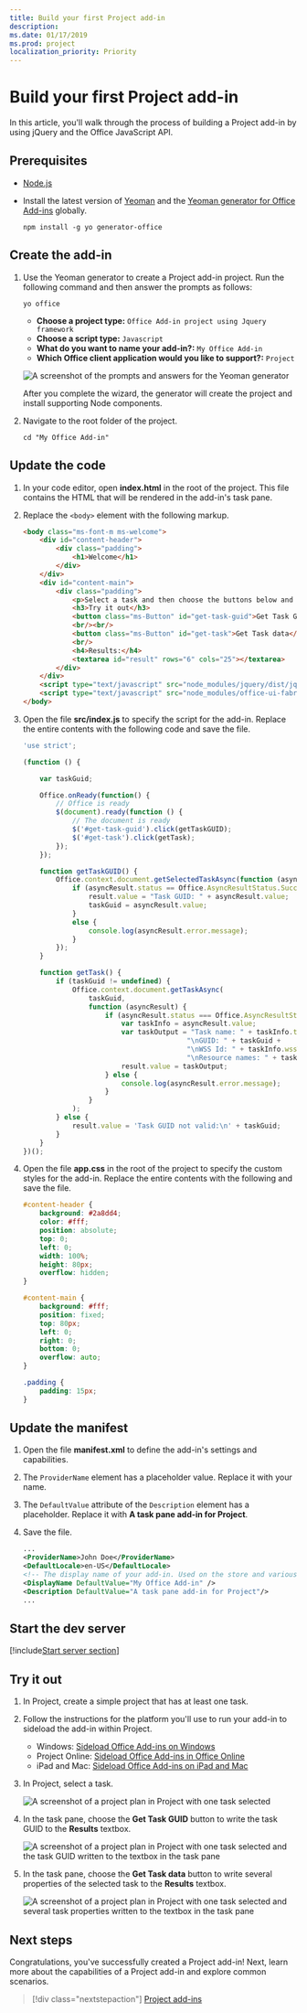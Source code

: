 ```yaml
---
title: Build your first Project add-in
description: 
ms.date: 01/17/2019
ms.prod: project
localization_priority: Priority
---
```


# Build your first Project add-in

In this article, you'll walk through the process of building a Project add-in by using jQuery and the Office JavaScript API.

## Prerequisites

- [Node.js](https://nodejs.org)

- Install the latest version of [Yeoman](https://github.com/yeoman/yo) and the [Yeoman generator for Office Add-ins](https://github.com/OfficeDev/generator-office) globally.

    ```command&nbsp;line
    npm install -g yo generator-office
    ```

## Create the add-in

1. Use the Yeoman generator to create a Project add-in project. Run the following command and then answer the prompts as follows:

    ```command&nbsp;line
    yo office
    ```

    - **Choose a project type:** `Office Add-in project using Jquery framework`
    - **Choose a script type:** `Javascript`
    - **What do you want to name your add-in?:** `My Office Add-in`
    - **Which Office client application would you like to support?:** `Project`

    ![A screenshot of the prompts and answers for the Yeoman generator](../images/yo-office-project-jquery.png)
    
    After you complete the wizard, the generator will create the project and install supporting Node components.
	
2. Navigate to the root folder of the project.

    ```command&nbsp;line
    cd "My Office Add-in"
    ```

## Update the code

1. In your code editor, open **index.html** in the root of the project. This file contains the HTML that will be rendered in the add-in's task pane.

2. Replace the `<body>` element with the following markup.

    ```html
    <body class="ms-font-m ms-welcome">
        <div id="content-header">
            <div class="padding">
                <h1>Welcome</h1>
            </div>
        </div>
        <div id="content-main">
            <div class="padding">
                <p>Select a task and then choose the buttons below and observe the output in the <b>Results</b> textbox.</p>
                <h3>Try it out</h3>
                <button class="ms-Button" id="get-task-guid">Get Task GUID</button>
                <br/><br/>
                <button class="ms-Button" id="get-task">Get Task data</button>
                <br/>
                <h4>Results:</h4>
                <textarea id="result" rows="6" cols="25"></textarea>
            </div>
        </div>
        <script type="text/javascript" src="node_modules/jquery/dist/jquery.js"></script>
        <script type="text/javascript" src="node_modules/office-ui-fabric-js/dist/js/fabric.js"></script>
    </body>
    ```

3. Open the file **src/index.js** to specify the script for the add-in. Replace the entire contents with the following code and save the file.

    ```js
    'use strict';

    (function () {

        var taskGuid;

        Office.onReady(function() {
            // Office is ready
            $(document).ready(function () {
                // The document is ready
                $('#get-task-guid').click(getTaskGUID);
                $('#get-task').click(getTask);
            });
        });

        function getTaskGUID() {
            Office.context.document.getSelectedTaskAsync(function (asyncResult) {
                if (asyncResult.status == Office.AsyncResultStatus.Succeeded) {
                    result.value = "Task GUID: " + asyncResult.value;
                    taskGuid = asyncResult.value;
                }
                else {
                    console.log(asyncResult.error.message);
                }
            });
        }

        function getTask() {
            if (taskGuid != undefined) {
                Office.context.document.getTaskAsync(
                    taskGuid,
                    function (asyncResult) {
                        if (asyncResult.status === Office.AsyncResultStatus.Succeeded) {
                            var taskInfo = asyncResult.value;
                            var taskOutput = "Task name: " + taskInfo.taskName +
                                            "\nGUID: " + taskGuid +
                                            "\nWSS Id: " + taskInfo.wssTaskId +
                                            "\nResource names: " + taskInfo.resourceNames;
                            result.value = taskOutput;
                        } else {
                            console.log(asyncResult.error.message);
                        }
                    }
                );
            } else {
                result.value = 'Task GUID not valid:\n' + taskGuid;
            } 
        }
    })();
    ```

4. Open the file **app.css** in the root of the project to specify the custom styles for the add-in. Replace the entire contents with the following and save the file.

    ```css
    #content-header {
        background: #2a8dd4;
        color: #fff;
        position: absolute;
        top: 0;
        left: 0;
        width: 100%;
        height: 80px; 
        overflow: hidden;
    }

    #content-main {
        background: #fff;
        position: fixed;
        top: 80px;
        left: 0;
        right: 0;
        bottom: 0;
        overflow: auto; 
    }

    .padding {
        padding: 15px;
    }
    ```

## Update the manifest

1. Open the file **manifest.xml** to define the add-in's settings and capabilities.

2. The `ProviderName` element has a placeholder value. Replace it with your name.

3. The `DefaultValue` attribute of the `Description` element has a placeholder. Replace it with **A task pane add-in for Project**.

4. Save the file.

    ```xml
    ...
    <ProviderName>John Doe</ProviderName>
    <DefaultLocale>en-US</DefaultLocale>
    <!-- The display name of your add-in. Used on the store and various places of the Office UI such as the add-ins dialog. -->
    <DisplayName DefaultValue="My Office Add-in" />
    <Description DefaultValue="A task pane add-in for Project"/>
    ...
    ```

## Start the dev server

[!include[Start server section](../includes/quickstart-yo-start-server.md)] 

## Try it out

1. In Project, create a simple project that has at least one task.

2. Follow the instructions for the platform you'll use to run your add-in to sideload the add-in within Project.

    - Windows: [Sideload Office Add-ins on Windows](../testing/create-a-network-shared-folder-catalog-for-task-pane-and-content-add-ins.md)
    - Project Online: [Sideload Office Add-ins in Office Online](../testing/sideload-office-add-ins-for-testing.md#sideload-an-office-add-in-in-office-online)
    - iPad and Mac: [Sideload Office Add-ins on iPad and Mac](../testing/sideload-an-office-add-in-on-ipad-and-mac.md)

3. In Project, select a task.

    ![A screenshot of a project plan in Project with one task selected](../images/project_quickstart_addin_1.png)

4. In the task pane, choose the **Get Task GUID** button to write the task GUID to the **Results** textbox.

    ![A screenshot of a project plan in Project with one task selected and the task GUID written to the textbox in the task pane](../images/project_quickstart_addin_2.png)

5. In the task pane, choose the **Get Task data** button to write several properties of the selected task to the **Results** textbox.

    ![A screenshot of a project plan in Project with one task selected and several task properties written to the textbox in the task pane](../images/project_quickstart_addin_3.png)

## Next steps

Congratulations, you've successfully created a Project add-in! Next, learn more about the capabilities of a Project add-in and explore common scenarios.

> [!div class="nextstepaction"]
> [Project add-ins](../project/project-add-ins.md)

